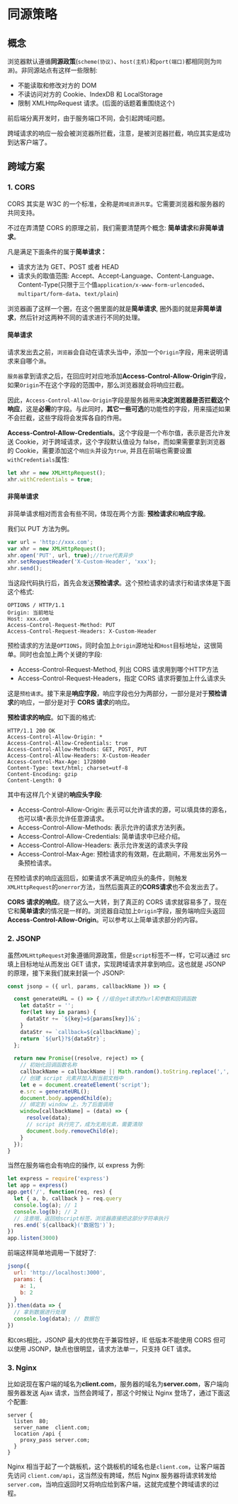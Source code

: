 # 同源策略

## 概念

浏览器默认遵循**同源政策**\(`scheme(协议)`、`host(主机)`和`port(端口)`都相同则为`同源`\)。非同源站点有这样一些限制:

* 不能读取和修改对方的 DOM
* 不读访问对方的 Cookie、IndexDB 和 LocalStorage
* 限制 XMLHttpRequest 请求。\(后面的话题着重围绕这个\)

前后端分离开发时，由于服务端口不同，会引起跨域问题。

跨域请求的响应一般会被浏览器所拦截，注意，是被浏览器拦截，响应其实是成功到达客户端了。

## 跨域方案

### 1. CORS <a id="cors"></a>

CORS 其实是 W3C 的一个标准，全称是`跨域资源共享`。它需要浏览器和服务器的共同支持。

不过在弄清楚 CORS 的原理之前，我们需要清楚两个概念: **简单请求**和**非简单请求**。

凡是满足下面条件的属于**简单请求：**

* 请求方法为 GET、POST 或者 HEAD
* 请求头的取值范围: Accept、Accept-Language、Content-Language、Content-Type\(只限于三个值`application/x-www-form-urlencoded`、`multipart/form-data`、`text/plain`\)

浏览器画了这样一个圈，在这个圈里面的就是**简单请求**, 圈外面的就是**非简单请求**，然后针对这两种不同的请求进行不同的处理。

#### 简单请求 <a id="&#x7B80;&#x5355;&#x8BF7;&#x6C42;"></a>

请求发出去之前，`浏览器`会自动在请求头当中，添加一个`Origin`字段，用来说明请求来自哪个`源`。

`服务器`拿到请求之后，在回应时对应地添加**Access-Control-Allow-Origin**字段，如果`Origin`不在这个字段的范围中，那么浏览器就会将响应拦截。

因此，`Access-Control-Allow-Origin`字段是服务器用来**决定浏览器是否拦截这个响应**，这是**必需**的字段。与此同时，**其它一些可选**的功能性的字段，用来描述如果不会拦截，这些字段将会发挥各自的作用。

**Access-Control-Allow-Credentials**。这个字段是一个布尔值，表示是否允许发送 Cookie，对于跨域请求，这个字段默认值设为 false，而如果需要拿到浏览器的 Cookie，需要添加这个`响应头`并设为`true`, 并且在前端也需要设置`withCredentials`属性:

```javascript
let xhr = new XMLHttpRequest();
xhr.withCredentials = true;
```

#### 非简单请求 <a id="&#x975E;&#x7B80;&#x5355;&#x8BF7;&#x6C42;"></a>

非简单请求相对而言会有些不同，体现在两个方面: **预检请求**和**响应字段**。

我们以 PUT 方法为例。

```javascript
var url = 'http://xxx.com';
var xhr = new XMLHttpRequest();
xhr.open('PUT', url, true);//true代表异步
xhr.setRequestHeader('X-Custom-Header', 'xxx');
xhr.send();
```

当这段代码执行后，首先会发送**预检请求**。这个预检请求的请求行和请求体是下面这个格式:

```text
OPTIONS / HTTP/1.1
Origin: 当前地址
Host: xxx.com
Access-Control-Request-Method: PUT
Access-Control-Request-Headers: X-Custom-Header
```

预检请求的方法是`OPTIONS`，同时会加上`Origin`源地址和`Host`目标地址，这很简单。同时也会加上两个关键的字段:

* Access-Control-Request-Method, 列出 CORS 请求用到哪个HTTP方法
* Access-Control-Request-Headers，指定 CORS 请求将要加上什么请求头

这是`预检请求`。接下来是**响应字段**，响应字段也分为两部分，一部分是对于**预检请求**的响应，一部分是对于 **CORS 请求**的响应。

**预检请求的响应**。如下面的格式:

```text
HTTP/1.1 200 OK
Access-Control-Allow-Origin: *
Access-Control-Allow-Credentials: true
Access-Control-Allow-Methods: GET, POST, PUT
Access-Control-Allow-Headers: X-Custom-Header
Access-Control-Max-Age: 1728000
Content-Type: text/html; charset=utf-8
Content-Encoding: gzip
Content-Length: 0
```

其中有这样几个关键的**响应头字段**:

* Access-Control-Allow-Origin: 表示可以允许请求的源，可以填具体的源名，也可以填`*`表示允许任意源请求。
* Access-Control-Allow-Methods: 表示允许的请求方法列表。
* Access-Control-Allow-Credentials: 简单请求中已经介绍。
* Access-Control-Allow-Headers: 表示允许发送的请求头字段
* Access-Control-Max-Age: 预检请求的有效期，在此期间，不用发出另外一条预检请求。

在预检请求的响应返回后，如果请求不满足响应头的条件，则触发`XMLHttpRequest`的`onerror`方法，当然后面真正的**CORS请求**也不会发出去了。

**CORS 请求的响应**。绕了这么一大转，到了真正的 CORS 请求就容易多了，现在它和**简单请求**的情况是一样的。浏览器自动加上`Origin`字段，服务端响应头返回**Access-Control-Allow-Origin**。可以参考以上简单请求部分的内容。

### 2. JSONP

虽然`XMLHttpRequest`对象遵循同源政策，但是`script`标签不一样，它可以通过 src 填上目标地址从而发出 GET 请求，实现跨域请求并拿到响应。这也就是 JSONP 的原理，接下来我们就来封装一个 JSONP:

```javascript
const jsonp = ({ url, params, callbackName }) => {

  const generateURL = () => { //组合get请求的url和参数和回调函数
    let dataStr = '';
    for(let key in params) {
      dataStr += `${key}=${params[key]}&`;
    }
    dataStr += `callback=${callbackName}`;
    return `${url}?${dataStr}`;
  };
  
  return new Promise((resolve, reject) => {
    // 初始化回调函数名称
    callbackName = callbackName || Math.random().toString.replace(',', ''); 
    // 创建 script 元素并加入到当前文档中
    let e = document.createElement('script');
    e.src = generateURL();
    document.body.appendChild(e);
    // 绑定到 window 上，为了后面调用
    window[callbackName] = (data) => {
      resolve(data);
      // script 执行完了，成为无用元素，需要清除
      document.body.removeChild(e);
    }
  });
}
```

当然在服务端也会有响应的操作, 以 express 为例:

```javascript
let express = require('express')
let app = express()
app.get('/', function(req, res) {
  let { a, b, callback } = req.query
  console.log(a); // 1
  console.log(b); // 2
  // 注意哦，返回给script标签，浏览器直接把这部分字符串执行
  res.end(`${callback}('数据包')`);
})
app.listen(3000)
```

前端这样简单地调用一下就好了:

```javascript
jsonp({
  url: 'http://localhost:3000',
  params: { 
    a: 1,
    b: 2
  }
}).then(data => {
  // 拿到数据进行处理
  console.log(data); // 数据包
})
```

和`CORS`相比，JSONP 最大的优势在于兼容性好，IE 低版本不能使用 CORS 但可以使用 JSONP，缺点也很明显，请求方法单一，只支持 GET 请求。

### 3. Nginx <a id="nginx"></a>

比如说现在客户端的域名为**client.com**，服务器的域名为**server.com**，客户端向服务器发送 Ajax 请求，当然会跨域了，那这个时候让 Nginx 登场了，通过下面这个配置:

```text
server {
  listen  80;
  server_name  client.com;
  location /api {
    proxy_pass server.com;
  }
}
```

Nginx 相当于起了一个跳板机，这个跳板机的域名也是`client.com`，让客户端首先访问 `client.com/api`，这当然没有跨域，然后 Nginx 服务器将请求转发给`server.com`，当响应返回时又将响应给到客户端，这就完成整个跨域请求的过程。

